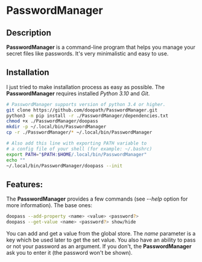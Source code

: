 # PasswordManager

## Description
**PasswordManager** is a command-line program that helps you manage your secret files like passwords.
It's very minimalistic and easy to use.

## Installation
I just tried to make installation process as easy as possible.
The **PasswordManager** requires installed *Python 3.10* and *Git*.
```bash
# PasswordManager supports version of python 3.4 or higher.
git clone https://github.com/doopath/PasswordManager.git
python3 -m pip install -r ./PasswordManager/dependencies.txt
chmod +x ./PasswordManager/doopass
mkdir -p ~/.local/bin/PasswordManager
cp -r ./PasswordManager/* ~/.local/bin/PasswordManager

# Also add this line with exporting PATH variable to
# a config file of your shell (for example: ~/.bashrc)
export PATH="$PATH:$HOME/.local/bin/PasswordManager"
echo ""
~/.local/bin/PasswordManager/doopass --init
```


## Features:
The **PasswordManager** provides a few commands (see *--help* option for more information).
The base ones:
```bash
doopass --add-property <name> <value> <password?>
doopass --get-value <name> <password?> show/hide
```

You can add and get a value from the global store. The *name* parameter is a key which be used later to get the set value. You also have an ability to pass or not your password as an argument. If you don't, the **PasswordManager** ask you to enter it (the password won't be shown).
